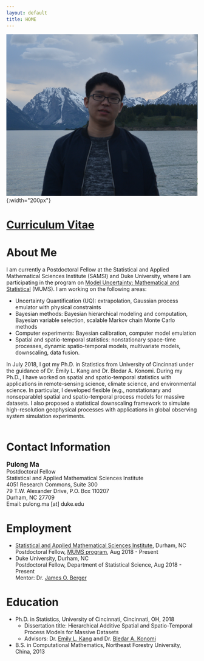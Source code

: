 ```yaml
---
layout: default
title: HOME
---
```


![](./bio-photo.png){:width="200px"}  

<h1> <a href="https://drive.google.com/file/d/1CWJgMHzdigze-134ThVYVk3PeMR3jFsT/view?usp=sharing" target="blank">Curriculum Vitae </a> </h1>

About Me
======
I am currently a Postdoctoral Fellow at the Statistical and Applied Mathematical Sciences Institute (SAMSI) and Duke University, where I am participating in the program on <a href="https://www.samsi.info/programs-and-activities/year-long-research-programs/model-uncertainty-mathematical-statistical-mums/" target="blank">Model Uncertainty: Mathematical and Statistical</a> (MUMS). I am working on the following areas: 
<ul>
  <li> Uncertainty Quantification (UQ): extrapolation, Gaussian process emulator with physical constraints</li>
  <li> Bayesian methods: Bayesian hierarchical modeling and computation, Bayesian variable selection, scalable Markov chain Monte Carlo methods </li>
  <li> Computer experiments: Bayesian calibration, computer model emulation </li>
  <li> Spatial and spatio-temporal statistics: nonstationary space-time processes, dynamic spatio-temporal models, multivariate models, downscaling, data fusion. </li>
</ul>

In July 2018, I got my Ph.D. in Statistics from University of Cincinnati under the guidance of Dr. Emily L. Kang and Dr. Bledar A. Konomi. During my Ph.D., I have worked on spatial and spatio-temporal statistics with applications in remote-sensing science, climate science, and environmental science. In particular, I developed flexible (e.g., nonstationary and nonseparable) spatial and spatio-temporal process models for massive datasets. I also proposed a statistical downscaling framework to simulate high-resolution geophysical processes with applications in global observing system simulation experiments.    
<br/>



Contact Information
====== 
<span style="font-size:larger;">**Pulong Ma**</span> <br/>
Postdoctoral Fellow <br/>
Statistical and Applied Mathematical Sciences Institute <br/>
4051 Research Commons, Suite 300 <br/>
79 T.W. Alexander Drive, P.O. Box 110207 <br/>
Durham, NC 27709 <br/>
Email: pulong.ma [at] duke.edu <br/>
<!-- <a href="http://mapn.github.io/files/PulongMa_CV.pdf" target="blank">Curriculum Vitae</a> -->


Employment
======
* <a href="https://www.samsi.info" target="blank">Statistical and Applied Mathematical Sciences Institute</a>, Durham, NC <br/>
Postdoctoral Fellow, <a href="https://www.samsi.info/programs-and-activities/year-long-research-programs/model-uncertainty-mathematical-statistical-mums/" target="blank">MUMS program</a>, Aug 2018 - Present 
* Duke University, Durham, NC <br/>
Postdoctoral Fellow, Department of Statistical Science, Aug 2018 - Present <br/>
Mentor: Dr. <a href="https://stat.duke.edu/people/james-o-berger" target="blank">James O. Berger</a>


Education
======
* Ph.D. in Statistics, University of Cincinnati, Cincinnati, OH, 2018 <br/>
  * Dissertation title: Hierarchical Additive Spatial and Spatio-Temporal Process Models for Massive Datasets
  * Advisors: Dr. <a href="https://emilystat.wixsite.com/gdads/" target="blank">Emily L. Kang</a> and Dr. <a href="https://scholar.google.com/citations?user=lqnGbNkAAAAJ&hl=en" target="blank">Bledar A. Konomi</a>
* B.S. in Computational Mathematics, Northeast Forestry University, China, 2013


